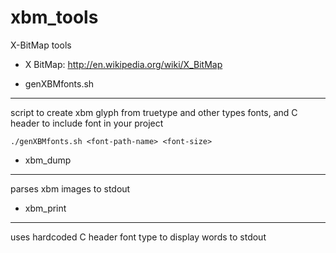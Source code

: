 # xbm_tools
X-BitMap tools

* X BitMap: http://en.wikipedia.org/wiki/X_BitMap


- genXBMfonts.sh
-----------------
script to create xbm glyph from truetype and other types fonts, and C header to include font in your project
```
./genXBMfonts.sh <font-path-name> <font-size>
```

- xbm_dump
-----------
parses xbm images to stdout

- xbm_print
------------
uses hardcoded C header font type to display words to stdout

